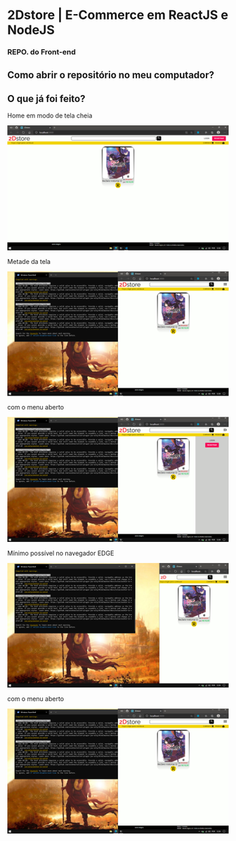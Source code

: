 # 2Dstore | E-Commerce em ReactJS e NodeJS
### REPO. do Front-end

## Como abrir o repositório no meu computador?

## O que já foi feito?
<p>Home em modo de tela cheia</p>
<img src="githubIMG/fullscreen.png" alt="fullscreen">
<br>

<p>Metade da tela</p>
<img src="githubIMG/halfscreen.png" alt="fullscreen">
<br>

<p>com o menu aberto</p>
<img src="githubIMG/halfBurgerOpen.png" alt="fullscreen">
<br>

<p>Mínimo possível no navegador EDGE</p>
<img src="githubIMG/minscreen.png" alt="fullscreen">
<br>

<p>com o menu aberto</p>
<img src="githubIMG/halfscreen.png" alt="fullscreen">
<br>